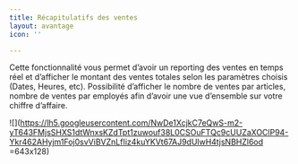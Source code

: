 ```yaml
---
title: Récapitulatifs des ventes
layout: avantage
icon: ''

---
```

Cette fonctionnalité vous permet d’avoir un reporting des ventes en temps réel et d’afficher le montant des ventes totales selon les paramètres choisis (Dates, Heures, etc). Possibilité d’afficher le nombre de ventes par articles, nombre de ventes par employés afin d’avoir une vue d’ensemble sur votre chiffre d’affaire.

![](https://lh5.googleusercontent.com/NwDe1XcjkC7eQwS-m2-yT643FMjsSHXS1dtWnxsKZdTpt1zuwouf38L0CSOuFTQc9cUUZaXOClP94-Ykr462AHyjm1Foj0svViBVZnLfIiz4kuYKVt67AJ9dUlwH4tjsNBHZl6od =643x128)